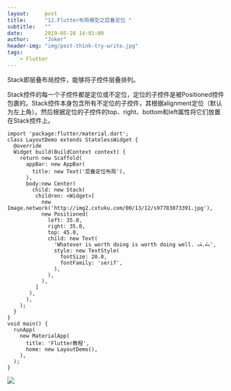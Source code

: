 ```yaml
---
layout:     post
title:      "12.Flutter布局模型之层叠定位 "
subtitle:   ""
date:       2019-05-28 14:01:00
author:     "Joker"
header-img: "img/post-think-try-write.jpg"
tags:
    - Flutter
---
```


Stack即层叠布局控件，能够将子控件层叠排列。

Stack控件的每一个子控件都是定位或不定位，定位的子控件是被Positioned控件包裹的。Stack控件本身包含所有不定位的子控件，其根据alignment定位（默认为左上角）。然后根据定位的子控件的top、right、bottom和left属性将它们放置在Stack控件上。

```
import 'package:flutter/material.dart';
class LayoutDemo extends StatelessWidget {
  @override
  Widget build(BuildContext context) {
    return new Scaffold(
      appBar: new AppBar(
        title: new Text('层叠定位布局'),
      ),
      body:new Center(
        child: new Stack(
         children: <Widget>[
           new Image.network('http://img2.cxtuku.com/00/13/12/s97783873391.jpg'),
           new Positioned(
             left: 35.0,
             right: 35.0,
             top: 45.0,
             child: new Text(
               'Whatever is worth doing is worth doing well. ๑•ิ.•ั๑',
               style: new TextStyle(
                 fontSize: 20.0,
                 fontFamily: 'serif',
               ),
             ),
           ),
         ]
       ),
      ),
    );
  }
}
void main() {
  runApp(
    new MaterialApp(
      title: 'Flutter教程',
      home: new LayoutDemo(),
    ),
  );
}
```

![](https://img-blog.csdn.net/20161121113423243)
